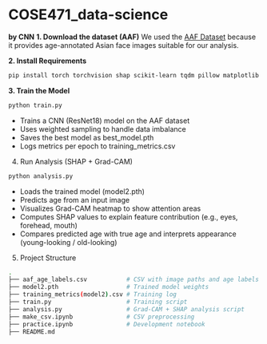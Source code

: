 # COSE471_data-science


**by CNN**
**1. Download the dataset (AAF)**
We used the [AAF Dataset](https://github.com/amineHorseman/AAF-dataset) because it provides age-annotated Asian face images suitable for our analysis.

**2. Install Requirements**
```bash
pip install torch torchvision shap scikit-learn tqdm pillow matplotlib numpy pandas opencv-python
```

**3. Train the Model**
```bash
python train.py
```
- Trains a CNN (ResNet18) model on the AAF dataset
- Uses weighted sampling to handle data imbalance
- Saves the best model as best_model.pth
- Logs metrics per epoch to training_metrics.csv

4. Run Analysis (SHAP + Grad-CAM)
```bash
python analysis.py
```
- Loads the trained model (model2.pth)
- Predicts age from an input image
- Visualizes Grad-CAM heatmap to show attention areas
- Computes SHAP values to explain feature contribution (e.g., eyes, forehead, mouth)
- Compares predicted age with true age and interprets appearance (young-looking / old-looking)

5. Project Structure
```bash
.
├── aaf_age_labels.csv           # CSV with image paths and age labels
├── model2.pth                   # Trained model weights
├── training_metrics(model2).csv # Training log
├── train.py                     # Training script
├── analysis.py                  # Grad-CAM + SHAP analysis script
├── make_csv.ipynb               # CSV preprocessing
├── practice.ipynb               # Development notebook
├── README.md
```

